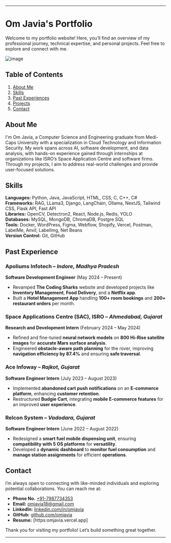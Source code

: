 

---

# Om Javia's Portfolio


Welcome to my portfolio website! Here, you’ll find an overview of my professional journey, technical expertise, and personal projects. Feel free to explore and connect with me.

![image](https://github.com/user-attachments/assets/0e232dac-8bde-4730-ac1c-d2e01a0a1358)


## Table of Contents
1. [About Me](#about-me)
2. [Skills](#skills)
3. [Past Experiences](#past-experience)
4. [Projects](#projects)
5. [Contact](#contact)

## About Me

I'm Om Javia, a Computer Science and Engineering graduate from Medi-Caps University with a specialization in Cloud Technology and Information Security. My work spans across AI, software development, and data analysis, with hands-on experience gained through internships at organizations like ISRO’s Space Application Centre and software firms. Through my projects, I aim to address real-world challenges and provide user-focused solutions.


## Skills

**Languages:** Python, Java, JavaScript, HTML, CSS, C, C++, C#  
**Frameworks:** RAG, LLama3, Django, LangChain, Ollama, NextJS, Tailwind CSS, Flask API, Fast API  
**Libraries:** OpenCV, Detectron2, React, Node.js, Redis, YOLO  
**Databases:** MySQL, MongoDB, ChromaDB, Postgre SQL  
**Tools:** Docker, WordPress, Figma, Webflow, Shopify, Vercel, Postman, LabelMe, Anvil, LabelImg, Net Beans  
**Version Control:** Git, GitHub  

## Past Experience  

### **Apoliums Infotech** – *Indore, Madhya Pradesh*  
**Software Development Engineer** (May 2024 – Present)  
- Revamped **The Coding Sharks** website and developed projects like **Inventory Management**, **Food Delivery**, and a **Netflix app**.  
- Built a **Hotel Management App** handling **100+ room bookings** and **200+ restaurant orders** per month.  

### **Space Applications Centre (SAC), ISRO** – *Ahmedabad, Gujarat*  
**Research and Development Intern** (February 2024 – May 2024)  
- Refined and fine-tuned **neural network models** on **800 Hi-Rise satellite images** for **accurate Mars surface analysis**.  
- Engineered **obstacle-aware path planning** for the rover, improving **navigation efficiency by 87.4%** and ensuring **safe traversal**.  

### **Ace Infoway** – *Rajkot, Gujarat*  
**Software Engineer Intern** (July 2023 – August 2023)  
- Implemented **abandoned cart push notifications** on an **E-commerce platform**, enhancing **customer retention**.  
- Restructured **Budgie Cart**, integrating **mobile E-commerce features** for an improved **user experience**.  

### **Relcon System** – *Vadodara, Gujarat*  
**Software Engineer Intern** (June 2022 – August 2022)  
- Redesigned a **smart fuel mobile dispensing unit**, ensuring **compatibility with 5 OS platforms** for **versatility**.  
- Developed a **dynamic dashboard** to **monitor fuel consumption** and **manage station assignments** for efficient **operations**.  


## Contact

I’m always open to connecting with like-minded individuals and exploring potential collaborations. You can reach me at:
- **Phone No.** [+91-7987734353](tel:7987734353)
- **Email:** [omjavia18@gmail.com](mailto:omjavia18@gmail.com)
- **LinkedIn:** [linkedin.com/in/omjavia](https://linkedin.com/in/omjavia)
- **GitHub:** [github.com/omjavia](https://github.com/omjavia)
- **Resume:** [https:omjavia.vercel.app]

Thank you for visiting my portfolio! Let’s build something great together.

--- 



